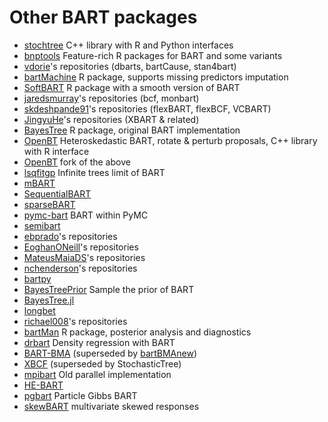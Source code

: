 <!--
bartz/docs/pkglist.md

Copyright (c) 2024-2025, Giacomo Petrillo

This file is part of bartz.

Permission is hereby granted, free of charge, to any person obtaining a copy
of this software and associated documentation files (the "Software"), to deal
in the Software without restriction, including without limitation the rights
to use, copy, modify, merge, publish, distribute, sublicense, and/or sell
copies of the Software, and to permit persons to whom the Software is
furnished to do so, subject to the following conditions:

The above copyright notice and this permission notice shall be included in all
copies or substantial portions of the Software.

THE SOFTWARE IS PROVIDED "AS IS", WITHOUT WARRANTY OF ANY KIND, EXPRESS OR
IMPLIED, INCLUDING BUT NOT LIMITED TO THE WARRANTIES OF MERCHANTABILITY,
FITNESS FOR A PARTICULAR PURPOSE AND NONINFRINGEMENT. IN NO EVENT SHALL THE
AUTHORS OR COPYRIGHT HOLDERS BE LIABLE FOR ANY CLAIM, DAMAGES OR OTHER
LIABILITY, WHETHER IN AN ACTION OF CONTRACT, TORT OR OTHERWISE, ARISING FROM,
OUT OF OR IN CONNECTION WITH THE SOFTWARE OR THE USE OR OTHER DEALINGS IN THE
SOFTWARE.
-->

# Other BART packages

- [stochtree](https://github.com/StochasticTree/stochtree) C++ library with R and Python interfaces
- [bnptools](https://github.com/rsparapa/bnptools) Feature-rich R packages for BART and some variants
- [vdorie](https://github.com/vdorie)'s repositories (dbarts, bartCause, stan4bart)
- [bartMachine](https://github.com/kapelner/bartMachine) R package, supports missing predictors imputation
- [SoftBART](https://github.com/theodds/SoftBART) R package with a smooth version of BART
- [jaredsmurray](https://github.com/jaredsmurray)'s repositories (bcf, monbart)
- [skdeshpande91](https://github.com/skdeshpande91)'s repositories (flexBART, flexBCF, VCBART)
- [JingyuHe](https://github.com/JingyuHe)'s repositories (XBART & related)
- [BayesTree](https://cran.r-project.org/package=BayesTree) R package, original BART implementation
- [OpenBT](https://bitbucket.org/mpratola/openbt) Heteroskedastic BART, rotate & perturb proposals, C++ library with R interface
- [OpenBT](https://github.com/jcyannotty/OpenBT) fork of the above
- [lsqfitgp](https://github.com/Gattocrucco/lsqfitgp) Infinite trees limit of BART
- [mBART](https://github.com/remcc/mBART_shlib)
- [SequentialBART](https://github.com/mjdaniels/SequentialBART)
- [sparseBART](https://github.com/cspanbauer/sparseBART)
- [pymc-bart](https://github.com/pymc-devs/pymc-bart) BART within PyMC
- [semibart](https://github.com/zeldow/semibart)
- [ebprado](https://github.com/ebprado)'s repositories
- [EoghanONeill](https://github.com/EoghanONeill)'s repositories
- [MateusMaiaDS](https://github.com/MateusMaiaDS)'s repositories
- [nchenderson](https://github.com/nchenderson)'s repositories
- [bartpy](https://github.com/JakeColtman/bartpy)
- [BayesTreePrior](https://github.com/AlexiaJM/BayesTreePrior) Sample the prior of BART
- [BayesTree.jl](https://github.com/mathcg/BayesTree.jl)
- [longbet](https://github.com/google/longbet)
- [richael008](https://github.com/richael008)'s repositories
- [bartMan](https://github.com/AlanInglis/bartMan) R package, posterior analysis and diagnostics
- [drbart](https://github.com/vittorioorlandi/drbart) Density regression with BART
- [BART-BMA](https://github.com/BelindaHernandez/BART-BMA) (superseded by [bartBMAnew](https://github.com/EoghanONeill/bartBMAnew))
- [XBCF](https://github.com/socket778/XBCF) (superseded by StochasticTree)
- [mpibart](https://matthewpratola.com/mpibart) Old parallel implementation
- [HE-BART](https://github.com/brunaw/HE-BART)
- [pgbart](https://github.com/balajiln/pgbart) Particle Gibbs BART
- [skewBART](https://github.com/bandyopd/skewBART) multivariate skewed responses
